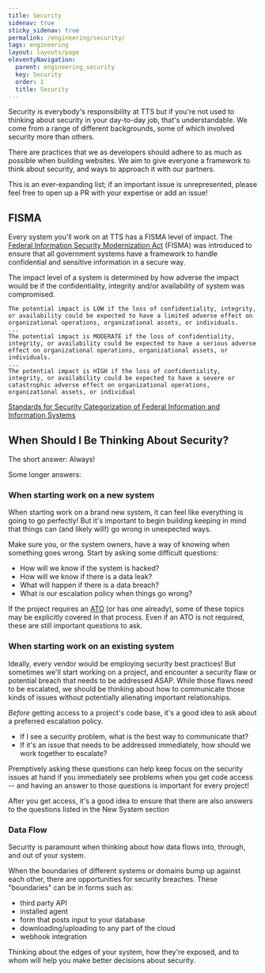 ```yaml
---
title: Security
sidenav: true
sticky_sidenav: true
permalink: /engineering/security/
tags: engineering
layout: layouts/page
eleventyNavigation: 
  parent: engineering_security
  key: Security
  order: 1
  title: Security
---
```


Security is everybody's responsibility at TTS but if you're not used to thinking about security in your day-to-day job, 
that's understandable. We come from a range of different backgrounds, some of which involved security more than others. 

There are practices that we as developers should adhere to as much as possible when building websites. We aim to give everyone
a framework to think about security, and ways to approach it with our partners.

This is an ever-expanding list; if an important issue is unrepresented, please feel free to open up a PR with your expertise 
or add an issue!

## FISMA
Every system you'll work on at TTS has a FISMA level of impact. 
The [Federal Information Security Modernization Act](https://www.cisa.gov/federal-information-security-modernization-act)
(FISMA) was introduced to ensure that all government systems have a framework to handle confidential and sensitive information
in a secure way.

The impact level of a system is determined by how adverse the impact would be if the confidentiality, integrity and/or 
availability of system was compromised. 

```
The potential impact is LOW if the loss of confidentiality, integrity, or availability could be expected to have a limited adverse effect on organizational operations, organizational assets, or individuals.
...
The potential impact is MODERATE if the loss of confidentiality, integrity, or availability could be expected to have a serious adverse effect on organizational operations, organizational assets, or individuals. 
...
The potential impact is HIGH if the loss of confidentiality, integrity, or availability could be expected to have a severe or catastrophic adverse effect on organizational operations, organizational assets, or individual
```
[Standards for Security Categorization of Federal Information and Information Systems](https://nvlpubs.nist.gov/nistpubs/FIPS/NIST.FIPS.199.pdf)

## When Should I Be Thinking About Security?

The short answer: Always!

Some longer answers:

### When starting work on a new system

When starting work on a brand new system, it can feel like everything is going to go perfectly! But it's important to begin 
building keeping in mind that things can (and likely will!) go wrong in unexpected ways.

Make sure you, or the system owners, have a way of knowing when something goes wrong. Start by asking some difficult questions:

* How will we know if the system is hacked?
* How will we know if there is a data leak?
* What will happen if there is a data breach?
* What is our escalation policy when things go wrong?

If the project requires an [ATO](https://atos.open-control.org/) (or has one already), some of these topics may be explicitly covered in that process. Even if an ATO is not required, these are still important questions to ask.

### When starting work on an existing system

Ideally, every vendor would be employing security best practices! But sometimes we'll start working on a project, and encounter a security 
flaw or potential breach that needs to be addressed ASAP. While those flaws need to be escalated, we should be thinking about how to
communicate those kinds of issues without potentially alienating important relationships.

*Before* getting access to a project's code base, it's a good idea to ask about a preferred escalation policy.

* If I see a security problem, what is the best way to communicate that? 
* If it's an issue that needs to be addressed immediately, how should we work together to escalate?

Premptively asking these questions can help keep focus on the security issues at hand if you immediately see problems when you get code
access -- and having an answer to those questions is important for every project! 

After you get access, it's a good idea to ensure that there are also answers to the questions listed in the New System section

### Data Flow

Security is paramount when thinking about how data flows into, through, and out of your system. 

When the boundaries of different systems or domains bump up against each other, there are opportunities for security breaches.
These "boundaries" can be in forms such as: 

* third party API
* installed agent
* form that posts input to your database
* downloading/uploading to any part of the cloud
* webhook integration

Thinking about the edges of your system, how they're exposed, and to whom will help you make better decisions about security.